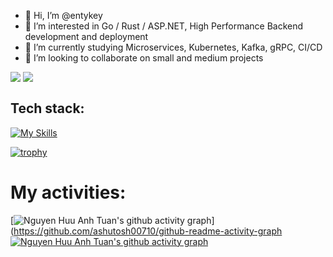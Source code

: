 - 👋 Hi, I’m @entykey
- 👀 I’m interested in Go / Rust / ASP.NET, High Performance Backend development and deployment
- 🌱 I’m currently studying Microservices, Kubernetes, Kafka, gRPC, CI/CD
- 💞️ I’m looking to collaborate on small and medium projects

<div>
    <img align=top src="https://github-readme-stats.vercel.app/api/top-langs/?username=entykey&layout=donut-vertical&langs_count=18&theme=vision-friendly-dark"/>
    <img align=top src="https://github-readme-stats.vercel.app/api?username=entykey&show_icons=true&rank_icon=percentile&theme=vision-friendly-dark"/>
<div>

## Tech stack:
[![My Skills](https://skillicons.dev/icons?i=go,rust,dotnet,mysql,postgresql,mongodb,react,bootstrap,cs,codepen,js,ts,nodejs,express&perline=6)](https://skillicons.dev)
<!---
entykey/entykey is a ✨ special ✨ repository because its `README.md` (this file) appears on your GitHub profile.
You can click the Preview link to take a look at your changes.
--->

[![trophy](https://github-profile-trophy.vercel.app/?username=entykey&theme=onedark)](https://github.com/ryo-ma/github-profile-trophy)

# My activities:
[![Nguyen Huu Anh Tuan's github activity graph](https://github-readme-activity-graph.cyclic.app/graph?username=entykey&bg_color=fffff0&color=708090&line=24292e&point=24292e&area=true&hide_border=true)](https://github.com/ashutosh00710/github-readme-activity-graph
[![Nguyen Huu Anh Tuan's github activity graph](https://github-readme-activity-graph.vercel.app/graph?username=entykey&bg_color=fffff0&color=708090&line=24292e&point=24292e&area=true&hide_border=true)](https://github.com/ashutosh00710/github-readme-activity-graph)

